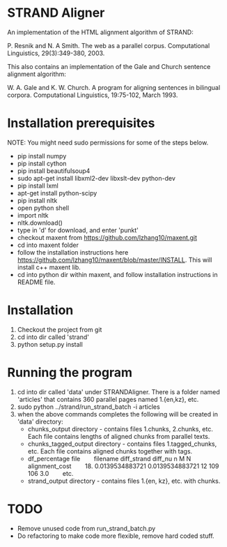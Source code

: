 # STRAND Aligner

An implementation of the HTML alignment algorithm of STRAND:

P. Resnik and N. A Smith. The web as a parallel corpus. Computational
Linguistics, 29(3):349-380, 2003.

This also contains an implementation of the Gale and Church sentence alignment
algorithm:

W. A. Gale and K. W. Church. A program for aligning sentences in
bilingual corpora. Computational Linguistics, 19:75-102, March 1993.


# Installation prerequisites
NOTE: You might need sudo permissions for some of the steps below.

* pip install numpy
* pip install cython
* pip install beautifulsoup4
* sudo apt-get install libxml2-dev libxslt-dev python-dev
* pip install lxml
* apt-get install python-scipy
* pip install nltk
* open python shell
* import nltk
* nltk.download()
* type in 'd' for download, and enter 'punkt'
* checkout maxent from https://github.com/lzhang10/maxent.git
* cd into maxent folder
* follow the installation instructions here https://github.com/lzhang10/maxent/blob/master/INSTALL.
   This will install c++ maxent lib.
* cd into python dir within maxent, and follow installation instructions in README file.

# Installation
1. Checkout the project from git
2. cd into dir called 'strand'
3. python setup.py install

# Running the program
1. cd into dir called 'data' under STRANDAligner. There is a folder named 'articles' that contains 360 parallel pages named 1.{en,kz}, etc.
2. sudo python ../strand/run_strand_batch -i articles
3. when the above commands completes the following will be created in 'data' directory:
	* chunks_output directory - contains files 1.chunks, 2.chunks, etc. Each file contains lengths of aligned chunks from parallel texts.
	* chunks_tagged_output directory - contains files 1.tagged_chunks, etc. Each file contains aligned chunks together with tags.
	* df_percentage file
	&nbsp;&nbsp;&nbsp;&nbsp;&nbsp;&nbsp; filename diff_strand diff_nu n M N alignment_cost
	&nbsp;&nbsp;&nbsp;&nbsp;&nbsp;&nbsp; 18. 0.0139534883721 0.0139534883721 12 109 106 3.0
	&nbsp;&nbsp;&nbsp;&nbsp;&nbsp;&nbsp; etc.
	* strand_output directory - contains files 1.{en, kz}, etc. with chunks.

# TODO
* Remove unused code from run_strand_batch.py
* Do refactoring to make code more flexible, remove hard coded stuff.

	
